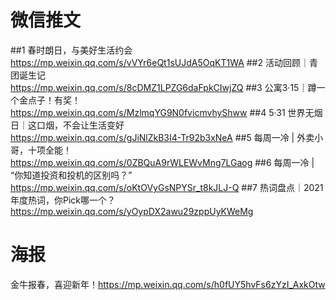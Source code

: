 # 微信推文  
##1 春时朗日，与美好生活约会  
  https://mp.weixin.qq.com/s/vVYr6eQt1sUJdA5OqKT1WA
##2 活动回顾｜青团诞生记  
  https://mp.weixin.qq.com/s/8cDMZ1LPZG6daFpkCIwjZQ
##3 公寓3·15｜蹲一个金点子！有奖！  
  https://mp.weixin.qq.com/s/MzlmqYG9N0fvicmvhyShww
##4 5·31 世界无烟日｜这口烟，不会让生活变好  
  https://mp.weixin.qq.com/s/gJiNlZkB3I4-Tr92b3xNeA
##5 每周一冷 | 外卖小哥，十项全能！  
  https://mp.weixin.qq.com/s/0ZBQuA9rWLEWvMng7LGaog
##6 每周一冷 | “你知道投资和投机的区别吗？”  
  https://mp.weixin.qq.com/s/oKtOVyGsNPYSr_t8kJLJ-Q
##7 热词盘点｜2021年度热词，你Pick哪一个？  
  https://mp.weixin.qq.com/s/yOypDX2awu29zppUyKWeMg
  
# 海报  
  金牛报春，喜迎新年！https://mp.weixin.qq.com/s/h0fUY5hvFs6zYzI_AxkOtw
